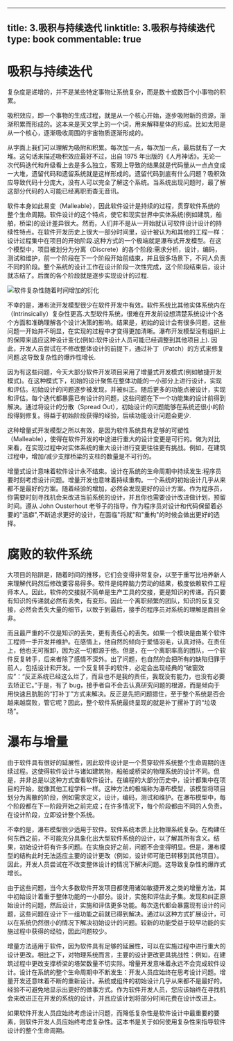 
---
title: 3.吸积与持续迭代
linktitle: 3.吸积与持续迭代
type: book
commentable: true
---

# 吸积与持续迭代

复杂度是递增的，并不是某些特定事物让系统复杂，而是数十或数百个小事物的积累。

吸积效应，即一个事物的生成过程，就是从一个核心开始，逐步吸附新的资源，渐渐积累而形成的。这本来是天文学上的一个词，用来解释星体的形成。比如太阳是从一个核心，逐渐吸收周围的宇宙物质逐渐形成的。

从字面上我们可以理解为吸附和积累。每次加一点，每次加一点，最后就有了一大堆。这句话来描述吸积效应最好不过，出自 1975 年出版的《人月神话》。无论一次代码迭代和升级看上去是多么独立，客观上导致的结果就是代码量从一点点变成一大堆，遗留代码和遗留系统就是这样形成的。遗留代码到底有什么问题？吸积效应导致代码十分庞大，没有人可以完全了解这个系统。当系统出现问题时，最了解这部分代码的人可能已经离职而杳无音讯。

软件本身如此易变（Malleable），因此软件设计是持续的过程，贯穿软件系统的整个生命周期。软件设计的这个特点，使它和现实世界中实体系统(例如建筑，船舶，桥梁)的设计差异很大。然而，人们并不是从一开始就认可软件设计设计的持续性特点。在软件开发历史上很大一部分时间里，设计被认为和其他的工程一样：设计过程集中在项目的开始阶段.这种方式的一个极端就是瀑布式开发模型。在这个模型中，项目被划分为分离（Discrete）的各个阶段:需求分析，设计，编码，测试和维护，前一个阶段在下一个阶段开始前结束，并且很多场景下，不同人负责不同的阶段。整个系统的设计工作在设计阶段一次性完成，这个阶段结束后，设计就冻结了。后面的各个阶段就是逐步实现设计的过程.

![软件复杂性随着时间增加的衍化](https://i.postimg.cc/YSt6fs1h/image.png)

不幸的是，瀑布流开发模型很少在软件开发中有效。软件系统比其他实体系统内在（Intrinsically）复杂性更高.大型软件系统，很难在开发前设想清楚系统设计个各个方面和准确理解各个设计决策的影响。结果是，初始的设计会有很多问题，这些问题一开始并不明显，在实现的过程中才变得更加清晰。瀑布开发模型没有组织上的保障来适应这种设计变化(例如:软件设计人员可能已经调整到其他项目上). 因此，开发人员尝试在不修改整体设计的前提下，通过补丁（Patch）的方式来修复问题.这导致复杂性的爆炸性增长.

因为有这些问题，今天大部分软件开发项目采用了增量式开发模式(例如敏捷开发模式)。在这种模式下，初始的设计聚焦在整体功能的一小部分上进行设计，实现和评估。初始设计的问题逐步被发现，并被纠正。随后更多的功能点被设计，实现和评估。每个迭代都暴露已有设计的问题，这些问题在下一个功能集的设计前得到解决。通过将设计的分散（Spread Out），初始设计的问题能够在系统还很小的阶段得到修复。得益于初始阶段获得的经验，后续功能设计问题会更少.

这种增量式开发模型之所以有效，是因为软件系统具有足够的可塑性（Malleable），使得在软件开发的中途进行重大的设计变更是可行的。做为对比来看，在实现过程中对实体系统的重大设计进行变更往往更有挑战。例如，在建筑过程中，增加/减少支撑桥梁的支柱的数量是不可行的。

增量式设计意味着软件设计永不结束。设计在系统的生命周期中持续发生:程序员要时刻考虑设计问题。增量开发也意味着持续重构。一个系统的初始设计几乎从来都不是最好的方案。随着经验的增加，必然会发现更好的设计方案。作为程序员，你需要时刻寻找机会来改进当前系统的设计，并且你也需要设计改进做计划，预留时间。遵从 John Ousterhout 老爷子的指导，作为程序员对设计和代码保留着必要的"洁癖",不断追求更好的设计，在面临"将就"和"重构"的时候会做出更好的选择。

# 腐败的软件系统

大项目的陷阱是，随着时间的推移，它们会变得非常复杂，以至于重写比培养新人来理解代码然后修改要容易得多。软件是纯粹脑力劳动的结果，极度依赖软件工程师本人。因此，软件的交接就不简单是生产工具的交接，更是知识的传递。而只要有知识的传递就必然有丢失，有变形。因此一个离职频繁的团队，知识的反复交接，必然会丢失大量的细节，以致于到最后，接手的程序员对系统的理解是面目全非。

而且最严重的不仅是知识的丢失，更有责任心的丢失。如果一个模块是由某个软件工程师一手开发并维护。在感情上，他自然的倾向于爱惜羽毛，认真对待。在责任上，他也无可推卸，因为这一切都源于他。但是，在一个离职率高的团队，一个软件反复转手，后来者除了感情不深外。出了问题，也自然的会把所有的缺陷归罪于前人，包括设计和开发。一个反复转手的软件，必定会出现经典的“破窗效应”：“反正系统已经这么烂了，而且也不是我的责任，我既没有能力，也没有必要去矫正它。”于是，有了 bug，接手者自不会去认真研究问题的根源，而是倾向于用快速且肮脏的“打补丁”方式来解决。反正是先把问题摁住，至于整个系统是否会越来越腐败，管它呢？因此，整个软件系统最终呈现的就是补丁摞补丁的“垃圾场”。

# 瀑布与增量

由于软件具有很好的延展性，因此软件设计是一个贯穿软件系统整个生命周期的连续过程。这使得软件设计与诸如建筑物，船舶或桥梁的物理系统的设计不同。但是，并非总是以这种方式查看软件设计。在编程的大部分历史中，设计都集中在项目的开始，就像其他工程学科一样。这种方法的极端称为瀑布模型，该模型将项目划分为离散的阶段，例如需求定义，设计，编码，测试和维护。在瀑布模型中，每个阶段都在下一阶段开始之前完成；在许多情况下，每个阶段都由不同的人负责。在设计阶段，立即设计整个系统。

不幸的是，瀑布模型很少适用于软件。软件系统本质上比物理系统复杂。在构建任何东西之前，不可能充分具象化出大型软件系统的设计，以了解其所有含义。结果，初始设计将有许多问题。在实施良好之前，问题不会变得明显。但是，瀑布模型的结构此时无法适应主要的设计更改（例如，设计师可能已转移到其他项目）。因此，开发人员尝试在不改变整体设计的情况下解决问题。这导致复杂性的爆炸式增长。

由于这些问题，当今大多数软件开发项目都使用诸如敏捷开发之类的增量方法，其中初始设计着重于整体功能的一小部分。设计，实施和评估此子集。发现和纠正原始设计的问题，然后设计，实施和评估更多功能。每次迭代都会暴露现有设计的问题，这些问题在设计下一组功能之前就已得到解决。通过以这种方式扩展设计，可以在系统仍然很小的情况下解决初始设计的问题。较新的功能受益于较早功能的实施过程中获得的经验，因此问题较少。

增量方法适用于软件，因为软件具有足够的延展性，可以在实施过程中进行重大的设计更改。相比之下，对物理系统而言，主要的设计更改更具挑战性：例如，在建筑过程中更改支撑桥梁的塔架数量不切实际。增量开发意味着永远不会完成软件设计。设计在系统的整个生命周期中不断发生：开发人员应始终在思考设计问题。增量开发还意味着不断的重新设计。系统或组件的初始设计几乎从来都不是最好的。经验不可避免地显示出更好的做事方式。作为软件开发人员，您应该始终在寻找机会来改进正在开发的系统的设计，并且应该计划将部分时间花费在设计改进上。

如果软件开发人员应始终考虑设计问题，而降低复杂性是软件设计中最重要的要素，则软件开发人员应始终考虑复杂性。这本书是关于如何使用复杂性来指导软件设计的整个生命周期。

    